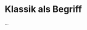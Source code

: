 <!--
author: Dennis Ried
email: dennis.ried@musikwiss.uni-halle.de
version: 1.0.0
language: de
narrator: Deutsch Female
comment: Klassik als Begriff (Sitzung 10)
-->

# Klassik als Begriff

...

